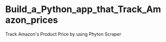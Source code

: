 # Build_a_Python_app_that_Track_Amazon_prices
 Track Amazon's Product Price by using Phyton Scraper
